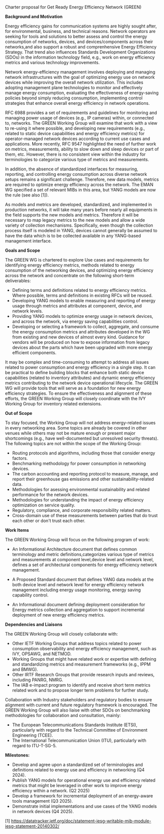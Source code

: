 Charter proposal for Get Ready Energy Efficiency Network (GREEN)

**Background and Motivation**

Energy efficiency gains for communication systems are highly sought after, for environmental, business, and technical reasons. Network operators are seeking for tools and solutions to better assess and control the energy consumption of networks, devices, and devices/components across their networks,and also support a robust and comprenhensive Energy Efficiency Strategy. That trend also influences Standards Development Organizations (SDOs) in the information technology field, e.g., work on energy efficiency metrics and various technology improvements.

Network energy-efficiency management involves deploying and managing network infrastructures with the goal of
optimizing energy use on network devices while improving the overall network utilization. This includes adopting management plane technologies to monitor and effectively manage energy consumption, evaluating the effectiveness of energy-saving policies beyond simply reducing consumption, implementing control strategies that enhance overall energy efficiency in network operations.

RFC 6988 provides a set of requirements and guidelines for monitoring and managing power usage of devices (e.g., IP cameras) within, or connected to, networks. The GREEN Working Group will examine that work with a view to re-using it where possible, and developing new requirements (e.g., related to static device capabilities and energy efficiency metrics) for operator-managed network devices according to current use cases and applications. More recently, RFC 9547 highlighted the need of further work on metrics, measurements, ability to slow down and sleep devices or part of them, etc. However, there is no consistent view within the industry for terminologies to categorize various type of metrics and measurements.

In addition, the absence of standardized interfaces for measuring, reporting, and controlling energy consumption across diverse network setups remains a significant challenge. Therefore, new data models, metrics are required to optimize energy efficiency across the network. The EMAN WG specified a set of relevant MIBs in this area, but YANG models are now the rule (see also [1]).

As models and metrics are developed, standardized, and implemented in production networks, it will take many years before nearly all equipments in the field supports the new models and metrics. Therefore it will be necessary to map legacy metrics to the new models and allow a wide variety of collection mechanisms. Specifically, even though the collection process itself is modeled in YANG, devices cannot generally be assumed to have the data which is to be collected available in any YANG-based management interface.

**Goals and Scope**

The GREEN WG is chartered to explore Use cases and requirements for identifying energy efficiency metrics, methods related to energy consumption of the networking devices, and optimizing energy efficiency across the network and concentrate on the following short-term deliverables:

   - Defining terms and definitions related to energy efficiency metrics. Where possible, terms and definitions in existing RFCs will be reused.
   - Developing YANG models to enable measuring and reporting of energy usage through metrics and attributes at component, device, and network levels.
   - Providing YANG models to optimize energy usage in network devices, and across the network, via energy saving capabilities control. 
   - Developing or selecting a framework to collect, aggregate, and consume the energy consumption metrics and attributes developed in the WG from existing and new devices of almost every kind. Guidance for vendors will be produced on how to expose information from legacy devices about the parts which have been upgraded with more energy efficient components.

It may be complex and time-consuming to attempt to address all issues related to power consumption and energy efficiency 
in a single step. It can be practical to define building blocks that enhance both static device capabilities (related to 
inventory attributes) and dynamic energy efficiency metrics contributing to the network device operational lifecycle. 
The GREEN WG will provide tools that will serve as a foundation for new energy efficiency strategies. To ensure the 
effectiveness and alignment of these efforts, the GREEN Working Group will closely coordinate with the IVY Working 
Group for inventory related extensions.

**Out of Scope**

To stay focused, the Working Group will not address energy-related issues in every networking area. Some topics are already be covered in other venues while others may not be mature enough or present major shortcomings (e.g., have well-documented but unresolved security threats). The following topics are not within the scope of the Working Group:

   - Routing protocols and algorithms, including those that consider energy factors.
   - Benchmarking methodology for power consumption in networking devices.
   - The carbon accounting and reporting protocol to measure, manage, and report their greenhouse gas emissions and other 
     sustainability-related data. 
   - Methodologies for asessing environmental sustainability and related performance for the network devices.
   - Methodologies for understanding the impact of energy efficiency optimization on service quality.
   - Regulatory, compliance, and corporate responsibility related matters.
   - Cross-domain use of these measurements between parties that do trust each other or don't trust each other.

**Work Items**

The GREEN Working Group will focus on the following program of work:

- An Informational Architecture document that defines common terminology and metric definitions,categorizes various type of metrics and measurements at component level,device level and network level, defines a set of architectural components for energy efficiency network management.

- A Proposed Standard document that defines YANG data models at the both device level and network level for energy efficiency network management including energy usage monitoring, energy saving capability control.

- An Informational document defining deployment consideration for Energy metrics collection and aggregation to support incremental deployment of new energy efficiency metrics. 

**Dependencies and Liaisons**

The GREEN Working Group will closely collaborate with:

   - Other IETF Working Groups that address topics related to power consumption observability and energy efficiency
     management, such as IVY, OPSAWG, and NETMOD.
   - Working Groups that might have related work or expertise with defining and standardizing metrics and measurement 
     frameworks (e.g., IPPM and BMWG). 
   - Other IRTF Research Groups that provide research inputs and reviews, including PANRG, NMRG.
   - The IAB e-impact program to identify and receive short term metrics related work and to propose longer term problems 
     for further study.
     
Collaboration with Industry stakeholders and regulatory bodies to ensure alignment with current and future regulatory 
framework is encouraged. The GREEN Working Group will also liaise with other SDOs on benchmarking methodologies for collaboration and consultation, mainly:

   - The European Telecommunications Standards Institute (ETSI), particularly with regard to the Technical
     Committee of Environment Engineering (TCEE).
   - The International Telecommunication Union (ITU), particularly with regard to ITU-T-SG-5.

**Milestones:** 

   - Develop and agree upon a standardized set of terminologies and definitions related to energy use and efficiency in 
     networking (Q4 2024).
   - Publish YANG models for operational energy use and efficiency related metrics that might be leveraged in other work to 
     improve energy efficiency within a network. (Q2 2025)
   - Develop a framework for incremental deployment of an energy-aware tools management (Q3 2025).
   - Demonstrate initial implementations and use cases of the YANG models in network devices (Q4 2025). 

[1] https://datatracker.ietf.org/doc/statement-iesg-writable-mib-module-iesg-statement-20140302/ 
